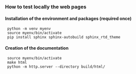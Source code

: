 ### How to test locally the web pages

#### Installation of the environment and packages (required once)

     python -m venv myenv
     source myenv/bin/activate
     pip install sphinx sphinx-autobuild sphinx_rtd_theme

#### Creation of the documentation

     source myenv/bin/activate
     make html
     python -m http.server --directory build/html/
